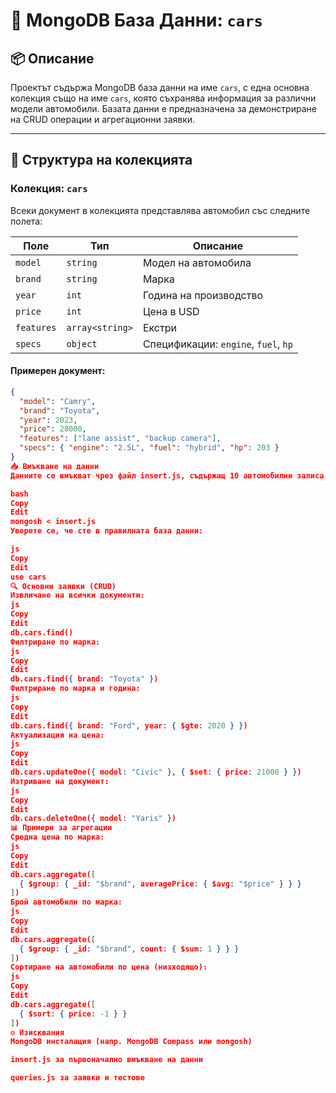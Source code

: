 # 🚗 MongoDB База Данни: `cars`

## 📦 Описание

Проектът съдържа MongoDB база данни на име `cars`, с една основна колекция също на име `cars`, която съхранява информация за различни модели автомобили. Базата данни е предназначена за демонстриране на CRUD операции и агрегационни заявки.

---

## 📂 Структура на колекцията

### Колекция: `cars`

Всеки документ в колекцията представлява автомобил със следните полета:

| Поле       | Тип              | Описание                            |
|------------|------------------|-------------------------------------|
| `model`    | `string`         | Модел на автомобила                 |
| `brand`    | `string`         | Марка                               |
| `year`     | `int`            | Година на производство              |
| `price`    | `int`            | Цена в USD                          |
| `features` | `array<string>`  | Екстри                              |
| `specs`    | `object`         | Спецификации: `engine`, `fuel`, `hp` |

#### Примерен документ:
```json
{
  "model": "Camry",
  "brand": "Toyota",
  "year": 2023,
  "price": 28000,
  "features": ["lane assist", "backup camera"],
  "specs": { "engine": "2.5L", "fuel": "hybrid", "hp": 203 }
}
📥 Вмъкване на данни
Данните се вмъкват чрез файл insert.js, съдържащ 10 автомобилни записа. Файлът може да се стартира с:

bash
Copy
Edit
mongosh < insert.js
Уверете се, че сте в правилната база данни:

js
Copy
Edit
use cars
🔍 Основни заявки (CRUD)
Извличане на всички документи:
js
Copy
Edit
db.cars.find()
Филтриране по марка:
js
Copy
Edit
db.cars.find({ brand: "Toyota" })
Филтриране по марка и година:
js
Copy
Edit
db.cars.find({ brand: "Ford", year: { $gte: 2020 } })
Актуализация на цена:
js
Copy
Edit
db.cars.updateOne({ model: "Civic" }, { $set: { price: 21000 } })
Изтриване на документ:
js
Copy
Edit
db.cars.deleteOne({ model: "Yaris" })
📊 Примери за агрегации
Средна цена по марка:
js
Copy
Edit
db.cars.aggregate([
  { $group: { _id: "$brand", averagePrice: { $avg: "$price" } } }
])
Брой автомобили по марка:
js
Copy
Edit
db.cars.aggregate([
  { $group: { _id: "$brand", count: { $sum: 1 } } }
])
Сортиране на автомобили по цена (низходящо):
js
Copy
Edit
db.cars.aggregate([
  { $sort: { price: -1 } }
])
⚙️ Изисквания
MongoDB инсталация (напр. MongoDB Compass или mongosh)

insert.js за първоначално вмъкване на данни

queries.js за заявки и тестове
